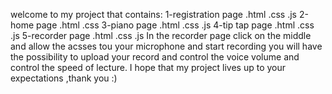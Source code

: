 welcome to my project that contains:
1-registration page
   .html
   .css
   .js
2-home page
   .html
   .css
3-piano page
   .html
   .css
   .js
4-tip tap page
   .html
   .css
   .js
5-recorder page
   .html
   .css
   .js
In the recorder page click on the middle and allow the acsses tou your microphone and start recording you will have the possibility to upload your record and control the voice volume and control the speed of lecture.
I hope that my project lives up to your expectations ,thank you :)
